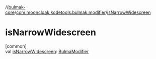 //[bulmak-core](../../index.md)/[com.mooncloak.kodetools.bulmak.modifier](index.md)/[isNarrowWidescreen](is-narrow-widescreen.md)

# isNarrowWidescreen

[common]\
val [isNarrowWidescreen](is-narrow-widescreen.md): [BulmaModifier](-bulma-modifier/index.md)
